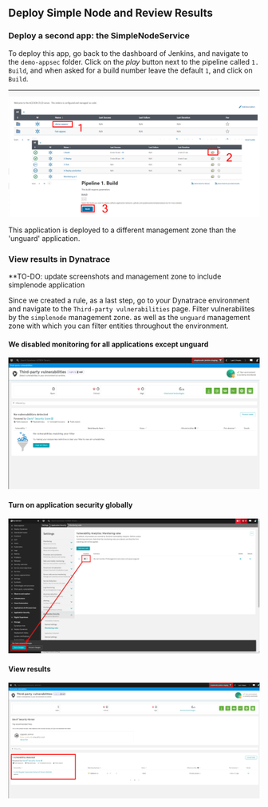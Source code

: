 ## Deploy Simple Node and Review Results

### Deploy a second app: the SimpleNodeService

To deploy this app, go back to the dashboard of Jenkins, and navigate to the `demo-appsec` folder.
Click on the *play* button next to the pipeline called `1. Build`, and when asked for a build number leave the default `1`, and click on `Build`.

![](../../assets/images/2-9-jenkins-demo-appsec.png)

This application is deployed to a different management zone than the 'unguard' application.

### View results in Dynatrace
**TO-DO: update screenshots and management zone to include simplenode application

Since we created a rule, as a last step, go to your Dynatrace environment and navigate to the `Third-party vulnerabilities` page. Filter vulnerabilites by the `simplenode` management zone.  as well as the `unguard` management zone with which you can filter entities throughout the environment. 

#### We disabled monitoring for all applications except unguard
![simplenode_no_vuln](../../assets/images/simplenode_no_vuln.png)

#### Turn on application security globally
![disable_rule](../../assets/images/disable_rule.png)

#### View results
![simplenode_with_vuln](../../assets/images/simplenode_with_vuln.png)



